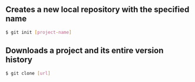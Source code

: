 ## Creates a new local repository with the specified name
```bash
$ git init [project-name]
```
## Downloads a project and its entire version history
```bash
$ git clone [url]
```
